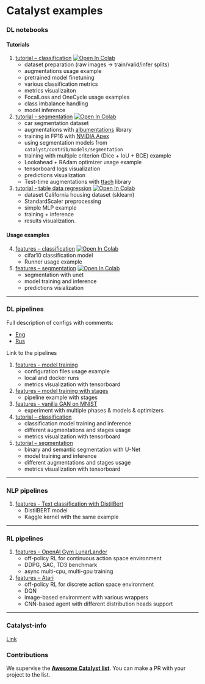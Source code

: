# Catalyst examples

### DL notebooks

#### Tutorials
1. [tutorial – classification](./notebooks/classification-tutorial.ipynb) [![Open In Colab](https://colab.research.google.com/assets/colab-badge.svg)](https://colab.research.google.com/github/catalyst-team/catalyst/blob/master/examples/notebooks/classification-tutorial.ipynb)
    - dataset preparation (raw images -> train/valid/infer splits)
    - augmentations usage example
    - pretrained model finetuning
    - various classification metrics
    - metrics visualizaiton
    - FocalLoss and OneCycle usage examples
    - class imbalance handling
    - model inference
2. [tutorial - segmentation](notebooks/segmentation-tutorial.ipynb) [![Open In Colab](https://colab.research.google.com/assets/colab-badge.svg)](https://colab.research.google.com/github/catalyst-team/catalyst/blob/master/examples/notebooks/segmentation-tutorial.ipynb)
    - car segmentation dataset
    - augmentations with [albumentations](https://github.com/albu/albumentations) library
    - training in FP16 with [NVIDIA Apex](https://github.com/NVIDIA/apex)
    - using segmentation models from `catalyst/contrib/models/segmentation`
    - training with multiple criterion (Dice + IoU + BCE) example
    - Lookahead + RAdam optimizer usage example
    - tensorboard logs visualization
    - predictions visualization
    - Test-time augmentations with [ttach](https://github.com/qubvel/ttach) library
3. [tutorial - table data regression](./notebooks/table-data-tutorial.ipynb) [![Open In Colab](https://colab.research.google.com/assets/colab-badge.svg)](https://colab.research.google.com/github/catalyst-team/catalyst/blob/master/examples/notebooks/table-data-tutorial.ipynb)
    - dataset California housing dataset (sklearn)
    - StandardScaler preprocessing
    - simple MLP example
    - training + inference
    - results visualization.

#### Usage examples
4. [features – classification](./notebooks/notebook-example.ipynb) [![Open In Colab](https://colab.research.google.com/assets/colab-badge.svg)](https://colab.research.google.com/github/catalyst-team/catalyst/blob/master/examples/notebooks/notebook-example.ipynb)
    - cifar10 classification model
    - Runner usage example
5. [features – segmentation](./notebooks/segmentation-example.ipynb) [![Open In Colab](https://colab.research.google.com/assets/colab-badge.svg)](https://colab.research.google.com/github/catalyst-team/catalyst/blob/master/examples/notebooks/segmentation-example.ipynb)
    - segmentation with unet
    - model training and inference
    - predictions visialization

----

### DL pipelines

Full description of configs with comments:
- [Eng](configs/config-description-eng.yml)
- [Rus](configs/config-description-rus.yml)

Link to the pipelines
1. [features – model training](cifar_simple)
    - configuration files usage example
    - local and docker runs
    - metrics visualization with tensorboard
2. [features – model training with stages](cifar_stages)
    - pipeline example with stages
3. [features - vanilla GAN on MNIST](mnist_gan)
    - experiment with multiple phases & models & optimizers
3. [tutorial – classification](https://github.com/catalyst-team/classification)
    - classification model training and inference
    - different augmentations and stages usage
    - metrics visualization with tensorboard
4. [tutorial – segmentation](https://github.com/catalyst-team/segmentation)
    - binary and semantic segmentation with U-Net
    - model training and inference
    - different augmentations and stages usage
    - metrics visualization with tensorboard

----

### NLP pipelines
1. [features - Text classification with DistilBert](distilbert_text_classification)
    - DistilBERT model
    - Kaggle kernel with the same example
----

### RL pipelines
1. [features – OpenAI Gym LunarLander](rl_gym)
    - off-policy RL for continuous action space environment
    - DDPG, SAC, TD3 benchmark
    - async multi-cpu, multi-gpu training
2. [features – Atari](atari)
    - off-policy RL for discrete action space environment
    - DQN
    - image-based environment with various wrappers
    - CNN-based agent with different distribution heads support

----

### Catalyst-info
[Link](https://github.com/catalyst-team/catalyst-info)


### Contributions

We supervise the **[Awesome Catalyst list](https://github.com/catalyst-team/awesome-catalyst-list)**. You can make a PR with your project to the list.
